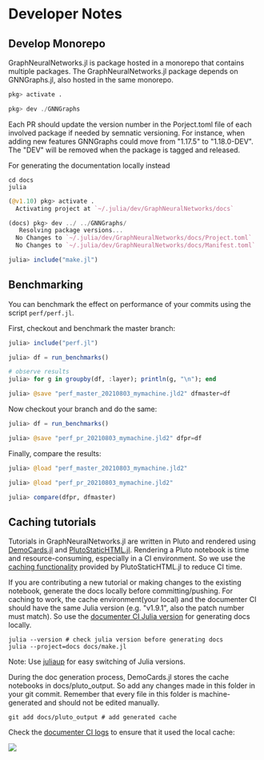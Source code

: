 # Developer Notes

## Develop Monorepo

GraphNeuralNetworks.jl is package hosted in a monorepo that contains multiple packages. 
The GraphNeuralNetworks.jl package depends on GNNGraphs.jl, also hosted in the same monorepo.

```julia
pkg> activate .

pkg> dev ./GNNGraphs
```

Each PR should update the version number in the Porject.toml file of each involved package if needed by semnatic versioning. For instance, when adding new features GNNGraphs could move from "1.17.5" to "1.18.0-DEV". The "DEV" will be removed when the package is tagged and released.


For generating the documentation locally instead
```
cd docs
julia
```
```julia
(@v1.10) pkg> activate .
  Activating project at `~/.julia/dev/GraphNeuralNetworks/docs`

(docs) pkg> dev ../ ../GNNGraphs/
   Resolving package versions...
  No Changes to `~/.julia/dev/GraphNeuralNetworks/docs/Project.toml`
  No Changes to `~/.julia/dev/GraphNeuralNetworks/docs/Manifest.toml`

julia> include("make.jl")
```
## Benchmarking

You can benchmark the effect on performance of your commits using the script `perf/perf.jl`.

First, checkout and benchmark the master branch:

```julia
julia> include("perf.jl")

julia> df = run_benchmarks()

# observe results
julia> for g in groupby(df, :layer); println(g, "\n"); end

julia> @save "perf_master_20210803_mymachine.jld2" dfmaster=df
```

Now checkout your branch and do the same:

```julia
julia> df = run_benchmarks()

julia> @save "perf_pr_20210803_mymachine.jld2" dfpr=df
```

Finally, compare the results:

```julia
julia> @load "perf_master_20210803_mymachine.jld2"

julia> @load "perf_pr_20210803_mymachine.jld2"

julia> compare(dfpr, dfmaster)
```

## Caching tutorials

Tutorials in GraphNeuralNetworks.jl are written in Pluto and rendered using [DemoCards.jl](https://github.com/JuliaDocs/DemoCards.jl) and [PlutoStaticHTML.jl](https://github.com/rikhuijzer/PlutoStaticHTML.jl). Rendering a Pluto notebook is time and resource-consuming, especially in a CI environment. So we use the [caching functionality](https://huijzer.xyz/PlutoStaticHTML.jl/dev/#Caching) provided by PlutoStaticHTML.jl to reduce CI time.

If you are contributing a new tutorial or making changes to the existing notebook, generate the docs locally before committing/pushing. For caching to work, the cache environment(your local) and the documenter CI should have the same Julia version (e.g. "v1.9.1", also the patch number must match). So use the [documenter CI Julia version](https://github.com/CarloLucibello/GraphNeuralNetworks.jl/blob/master/.github/workflows/docs.yml#L17) for generating docs locally.

```console
julia --version # check julia version before generating docs
julia --project=docs docs/make.jl
```

Note: Use [juliaup](https://github.com/JuliaLang/juliaup) for easy switching of Julia versions.

During the doc generation process, DemoCards.jl stores the cache notebooks in docs/pluto_output. So add any changes made in this folder in your git commit. Remember that every file in this folder is machine-generated and should not be edited manually.

```
git add docs/pluto_output # add generated cache
```

Check the [documenter CI logs](https://github.com/CarloLucibello/GraphNeuralNetworks.jl/actions/workflows/docs.yml) to ensure that it used the local cache:

![](https://user-images.githubusercontent.com/55111154/210061301-c84b7274-9e66-46fd-b272-d45b1c681d00.png)